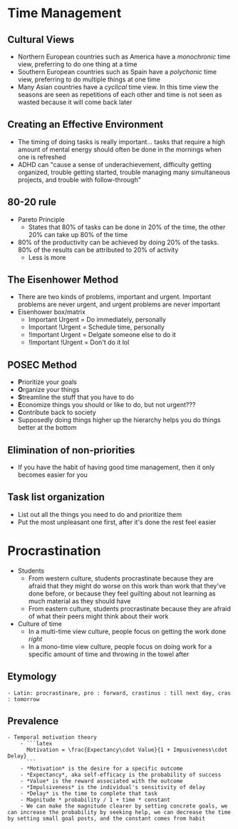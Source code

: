 # Time Management

## Cultural Views
- Northern European countries such as America have a *monochronic* time view, preferring to do one thing at a time
- Southern European countries such as Spain have a *polychonic* time view, preferring to do multiple things at one time
- Many Asian countries have a *cyclical* time view. In this time view the seasons are seen as repetitions of each other and time is not seen as wasted because it will come back later

## Creating an Effective Environment
- The timing of doing tasks is really important... tasks that require a high amount of mental energy should often be done in the mornings when one is refreshed
- ADHD can "cause a sense of underachievement, difficulty getting organized, trouble getting started, trouble managing many simultaneous projects, and trouble with follow-through"

## 80-20 rule
- Pareto Principle
	- States that 80% of tasks can be done in 20% of the time, the other 20% can take up 80% of the time
- 80% of the productivity can be achieved by doing 20% of the tasks. 80% of the results can be attributed to 20% of activity
	- Less is more

## The Eisenhower Method
- There are two kinds of problems, important and urgent. Important problems are never urgent, and urgent problems are never important
- Eisenhower box/matrix
	- Important Urgent = Do immediately, personally
	- Important !Urgent = Schedule time, personally
	- !Important Urgent = Delgate someone else to do it
	- !Important !Urgent = Don't do it lol

## POSEC Method
- **P**rioritize your goals
- **O**rganize your things
- **S**treamline the stuff that you have to do
- **E**conomize things you should or like to do, but not urgent???
- **C**ontribute back to society
- Supposedly doing things higher up the hierarchy helps you do things better at the bottom

## Elimination of non-priorities
- If you have the habit of having good time management, then it only becomes easier for you

## Task list organization
- List out all the things you need to do and prioritize them
- Put the most unpleasant one first, after it's done the rest feel easier

# Procrastination
- Students
	- From western culture, students procrastinate because they are afraid that they might do worse on this work than work that they've done before, or because they feel guilting about not learning as much material as they should have
	- From eastern culture, students procrastinate because they are afraid of what their peers might think about their work
- Culture of time
	- In a multi-time view culture, people focus on getting the work done *right*
	- In a mono-time view culture, people focus on doing work for a specific amount of time and throwing in the towel after

## Etymology
	- Latin: procrastinare, pro : forward, crastinus : till next day, cras : tomorrow

## Prevalence
	- Temporal motivation theory
		- ```latex
		  Motivation = \frac{Expectancy\cdot Value}{1 + Impusiveness\cdot Delay}
		  ```
		- *Motivation* is the desire for a specific outcome
		- *Expectancy*, aka self-efficacy is the probability of success
		- *Value* is the reward associated with the outcome
		- *Impulsiveness* is the individual's sensitivity of delay
		- *Delay* is the time to complete that task
		- Magnitude * probability / 1 + time * constant
		- We can make the magnitude clearer by setting concrete goals, we can increase the probability by seeking help, we can decrease the time by setting small goal posts, and the constant comes from habit
